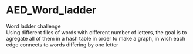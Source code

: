 # AED_Word_ladder
Word ladder challenge <br />
Using different files of words with different number of letters, the goal is to agregate all of them in a hash table in order to make a graph, in wich each edge connects to words differing by one letter
